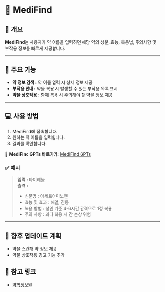 # 💊 MediFind

## 📝 개요
**MediFind**는 사용자가 약 이름을 입력하면 해당 약의 성분, 효능, 복용법, 주의사항 및 부작용 정보를 빠르게 제공합니다.

---

## 🚀 주요 기능
- **약 정보 검색 :** 약 이름 입력 시 상세 정보 제공  
- **부작용 안내 :** 약물 복용 시 발생할 수 있는 부작용 목록 표시  
- **약물 상호작용 :** 함께 복용 시 주의해야 할 약물 정보 제공  

---

## 💻 사용 방법
1. MediFind에 접속합니다.  
2. 원하는 약 이름을 입력합니다.  
3. 결과를 확인합니다.  

🔗 **MediFind GPTs 바로가기:** [MediFind GPTs](https://chatgpt.com/g/g-67bc6aceeab08191aa2cd8febc0b5034-medifind)  

### ✅ 예시
> **입력 :** 타이레놀  
> **출력 :**  
> - 성분명 : 아세트아미노펜  
> - 효능 및 효과 : 해열, 진통  
> - 복용 방법 : 성인 기준 4-6시간 간격으로 1정 복용  
> - 주의 사항 : 과다 복용 시 간 손상 위험  

---

## 📅 향후 업데이트 계획
- 약을 스캔해 약 정보 제공 
- 약물 상호작용 경고 기능 추가  

## 🔗 참고 링크
- [약학정보원](https://www.health.kr/)  

